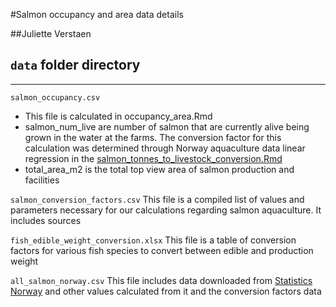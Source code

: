 #Salmon occupancy and area data details

##Juliette Verstaen

## `data` folder directory

******************************************************************

`salmon_occupancy.csv`
- This file is calculated in occupancy_area.Rmd
- salmon_num_live are number of salmon that are currently alive being grown in the water at the farms. The conversion factor for this calculation was determined through Norway aquaculture data linear regression in the [salmon_tonnes_to_livestock_conversion.Rmd](https://github.com/cdkuempel/food_chicken_salmon/blob/master/salmon_occupancy/salmon_tonnes_to_livestock_conversion.Rmd)
- total_area_m2 is the total top view area of salmon production and facilities

`salmon_conversion_factors.csv`
This file is a compiled list of values and parameters necessary for our calculations regarding salmon aquaculture. It includes sources

`fish_edible_weight_conversion.xlsx`
This file is a table of conversion factors for various fish species to convert between edible and production weight

`all_salmon_norway.csv`
This file includes data downloaded from [Statistics Norway](https://www.ssb.no/en/statbank/table/09259/) and other values calculated from it and the conversion factors data